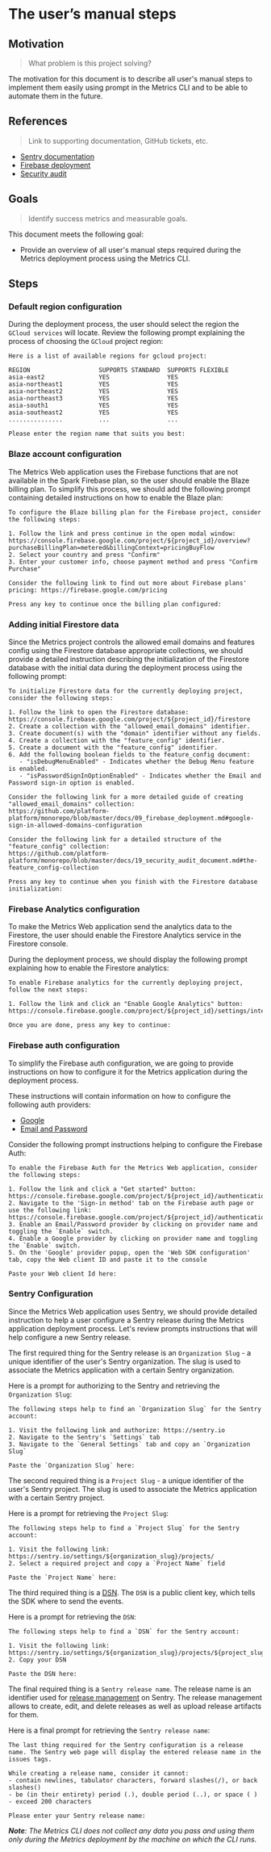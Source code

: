 # The user’s manual steps

## Motivation
> What problem is this project solving?

The motivation for this document is to describe all user's manual steps to implement them easily using prompt in the Metrics CLI and to be able to automate them in the future.

## References
> Link to supporting documentation, GitHub tickets, etc.

- [Sentry documentation](https://docs.sentry.io/)
- [Firebase deployment](https://github.com/platform-platform/monorepo/blob/master/docs/09_firebase_deployment.md)
- [Security audit](https://github.com/platform-platform/monorepo/blob/master/docs/19_security_audit_document.md)

## Goals
> Identify success metrics and measurable goals.

This document meets the following goal:
 - Provide an overview of all user's manual steps required during the Metrics deployment process using the Metrics CLI.

## Steps

### Default region configuration

During the deployment process, the user should select the region the `GCloud services` will locate. Review the following prompt explaining the process of choosing the `GCloud` project region:

```text
Here is a list of available regions for gcloud project:

REGION                   SUPPORTS STANDARD  SUPPORTS FLEXIBLE
asia-east2               YES                YES
asia-northeast1          YES                YES
asia-northeast2          YES                YES
asia-northeast3          YES                YES
asia-south1              YES                YES
asia-southeast2          YES                YES
...............          ...                ...

Please enter the region name that suits you best:
```

### Blaze account configuration

The Metrics Web application uses the Firebase functions that are not available in the Spark Firebase plan, so the user should enable the Blaze billing plan. 
To simplify this process, we should add the following prompt containing detailed instructions on how to enable the Blaze plan: 

```text
To configure the Blaze billing plan for the Firebase project, consider the following steps:

1. Follow the link and press continue in the open modal window: https://console.firebase.google.com/project/${project_id}/overview?purchaseBillingPlan=metered&billingContext=pricingBuyFlow
2. Select your country and press "Confirm"
3. Enter your customer info, choose payment method and press "Confirm Purchase"

Consider the following link to find out more about Firebase plans' pricing: https://firebase.google.com/pricing

Press any key to continue once the billing plan configured: 
```

### Adding initial Firestore data

Since the Metrics project controls the allowed email domains and features config using the Firestore database appropriate collections, 
we should provide a detailed instruction describing the initialization of the Firestore database with the initial data during the deployment process using the following prompt:

```text
To initialize Firestore data for the currently deploying project, consider the following steps:

1. Follow the link to open the Firestore database: https://console.firebase.google.com/project/${project_id}/firestore
2. Create a collection with the "allowed_email_domains" identifier.
3. Create document(s) with the "domain" identifier without any fields.
4. Create a collection with the "feature_config" identifier.
5. Create a document with the "feature_config" identifier.
6. Add the following boolean fields to the feature_config document:
   - "isDebugMenuEnabled" - Indicates whether the Debug Menu feature is enabled.
   - "isPasswordSignInOptionEnabled" - Indicates whether the Email and Password sign-in option is enabled.

Consider the following link for a more detailed guide of creating "allowed_email_domains" collection: 
https://github.com/platform-platform/monorepo/blob/master/docs/09_firebase_deployment.md#google-sign-in-allowed-domains-configuration

Consider the following link for a detailed structure of the "feature_config" collection:
https://github.com/platform-platform/monorepo/blob/master/docs/19_security_audit_document.md#the-feature_config-collection

Press any key to continue when you finish with the Firestore database initialization:
```

### Firebase Analytics configuration

To make the Metrics Web application send the analytics data to the Firestore, the user should enable the Firestore Analytics service in the Firestore console. 

During the deployment process, we should display the following prompt explaining how to enable the Firestore analytics:

```text
To enable Firebase analytics for the currently deploying project, follow the next steps:

1. Follow the link and click an "Enable Google Analytics" button: https://console.firebase.google.com/project/${project_id}/settings/integrations/analytics

Once you are done, press any key to continue:
```

### Firebase auth configuration

To simplify the Firebase auth configuration, we are going to provide instructions on how to configure it for the Metrics application during the deployment process. 

These instructions will contain information on how to configure the following auth providers: 
- [Google](https://github.com/platform-platform/monorepo/blob/master/docs/09_firebase_deployment.md#firebase-google-sign-in-configuration)
- [Email and Password](https://github.com/platform-platform/monorepo/blob/master/docs/09_firebase_deployment.md#firebase-email-and-password-sign-in-configuration)

Consider the following prompt instructions helping to configure the Firebase Auth:

```text
To enable the Firebase Auth for the Metrics Web application, consider the following steps:

1. Follow the link and click a "Get started" button: https://console.firebase.google.com/project/${project_id}/authentication
2. Navigate to the 'Sign-in method' tab on the Firebase auth page or use the following link: https://console.firebase.google.com/project/${project_id}/authentication/providers
3. Enable an Email/Password provider by clicking on provider name and toggling the `Enable` switch.
4. Enable a Google provider by clicking on provider name and toggling the `Enable` switch.
5. On the 'Google' provider popup, open the 'Web SDK configuration' tab, copy the Web client ID and paste it to the console

Paste your Web client Id here:
```

### Sentry Configuration

Since the Metrics Web application uses Sentry, we should provide detailed instruction to help a user configure a Sentry release during the Metrics application deployment process.
Let's review prompts instructions that will help configure a new Sentry release.

The first required thing for the Sentry release is an `Organization Slug` - a unique identifier of the user's Sentry organization. The slug is used to associate the Metrics application with a certain Sentry organization.

Here is a prompt for authorizing to the Sentry and retrieving the `Organization Slug`:
```text
The following steps help to find an `Organization Slug` for the Sentry account:

1. Visit the following link and authorize: https://sentry.io
2. Navigate to the Sentry's `Settings` tab
3. Navigate to the `General Settings` tab and copy an `Organization Slug`

Paste the `Organization Slug` here:
```

The second required thing is a `Project Slug` - a unique identifier of the user's Sentry project. The slug is used to associate the Metrics application with a certain Sentry project.

Here is a prompt for retrieving the `Project Slug`:
```text
The following steps help to find a `Project Slug` for the Sentry account:

1. Visit the following link: https://sentry.io/settings/${organization_slug}/projects/
2. Select a required project and copy a `Project Name` field

Paste the `Project Name` here:
```

The third required thing is a [DSN](https://docs.sentry.io/product/sentry-basics/dsn-explainer/). The `DSN` is a public client key, which tells the SDK where to send the events.

Here is a prompt for retrieving the `DSN`:
```text
The following steps help to find a `DSN` for the Sentry account:

1. Visit the following link: https://sentry.io/settings/${organization_slug}/projects/${project_slug}/keys/
2. Copy your DSN

Paste the DSN here:
```
The final required thing is a `Sentry release name`. The release name is an identifier used for [release management](https://docs.sentry.io/product/cli/releases/) on Sentry. The release management allows to create, edit, and delete releases as well as upload release artifacts for them. 

Here is a final prompt for retrieving the `Sentry release name`:
```text
The last thing required for the Sentry configuration is a release name. The Sentry web page will display the entered release name in the issues tags.

While creating a release name, consider it cannot:  
- contain newlines, tabulator characters, forward slashes(/), or back slashes()
- be (in their entirety) period (.), double period (..), or space ( )
- exceed 200 characters

Please enter your Sentry release name:
```

_**Note**: The Metrics CLI does not collect any data you pass and using them only during the Metrics deployment by the machine on which the CLI runs._
